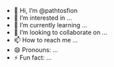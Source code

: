 - 👋 Hi, I’m @pathtosfion
- 👀 I’m interested in ...
- 🌱 I’m currently learning ...
- 💞️ I’m looking to collaborate on ...
- 📫 How to reach me ...
- 😄 Pronouns: ...
- ⚡ Fun fact: ...

<!---
pathtosfion/pathtosfion is a ✨ special ✨ repository because its `README.md` (this file) appears on your GitHub profile.
You can click the Preview link to take a look at your changes.
--->
